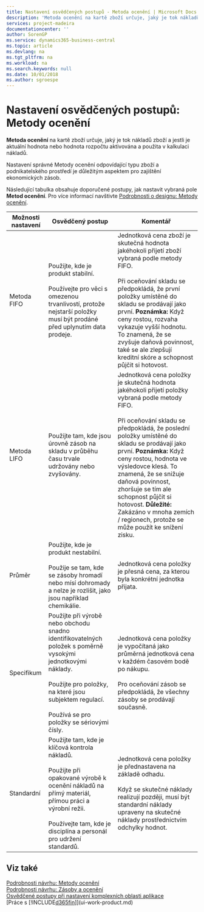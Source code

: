 ```yaml
---
title: Nastavení osvědčených postupů - Metoda ocenění | Microsoft Docs
description: 'Metoda ocenění na kartě zboží určuje, jaký je tok nákladů zboží a jestli je aktuální hodnota nebo hodnota rozpočtu aktivována a použita v kalkulaci nákladů.'
services: project-madeira
documentationcenter: ''
author: SorenGP
ms.service: dynamics365-business-central
ms.topic: article
ms.devlang: na
ms.tgt_pltfrm: na
ms.workload: na
ms.search.keywords: null
ms.date: 10/01/2018
ms.author: sgroespe
---
```

# <a name="setup-best-practices-costing-method"></a>Nastavení osvědčených postupů: Metody ocenění
**Metoda ocenění** na kartě zboží určuje, jaký je tok nákladů zboží a jestli je aktuální hodnota nebo hodnota rozpočtu aktivována a použita v kalkulaci nákladů.  

 Nastavení správné Metody ocenění odpovídající typu zboží a podnikatelského prostředí je důležitým aspektem pro zajištění ekonomických zásob.  

 Následující tabulka obsahuje doporučené postupy, jak nastavit vybraná pole **Metod ocenění**. Pro více informací navštivte [Podrobnosti o designu: Metody ocenění](design-details-costing-methods.md).  

|Možnosti nastavení|Osvědčený postup|Komentář|  
|------------------|-------------------|-------------|  
|Metoda FIFO|Použijte, kde je produkt stabilní.<br /><br /> Používejte pro věci s omezenou trvanlivostí, protože nejstarší položky musí být prodáné před uplynutím data prodeje.|Jednotková cena zboží je skutečná hodnota jakéhokoli přijetí zboží vybraná podle metody FIFO.<br /><br /> Při oceňování skladu se předpokládá, že první položky umístěné do skladu se prodávají jako první. **Poznámka:**  Když ceny rostou, rozvaha vykazuje vyšší hodnotu. To znamená, že se zvyšuje daňová povinnost, také se ale zlepšují kreditní skóre a schopnost půjčit si hotovost.|  
|Metoda LIFO|Použijte tam, kde jsou úrovně zásob na skladu v průběhu času trvale udržovány nebo zvyšovány.|Jednotková cena položky je skutečná hodnota jakéhokoli přijetí položky vybraná podle metody FIFO.<br /><br /> Při oceňování skladu se předpokládá, že poslední položky umístěné do skladu se prodávají jako první. **Poznámka:**  Když ceny rostou, hodnota ve výsledovce klesá. To znamená, že se snižuje daňová povinnost, zhoršuje se tím ale schopnost půjčit si hotovost. **Důležité:**  Zakázáno v mnoha zemích / regionech, protože se může použít ke snížení zisku.|  
|Průměr|Použijte, kde je produkt nestabilní.<br /><br /> Použije se tam, kde se zásoby hromadí nebo mísí dohromady a nelze je rozlišit, jako jsou například chemikálie.|Jednotková cena položky je přesná cena, za kterou byla konkrétní jednotka přijata.|  
|Specifikum|Použijte při výrobě nebo obchodu snadno identifikovatelných položek s poměrně vysokými jednotkovými náklady.<br /><br /> Použijte pro položky, na které jsou subjektem regulací.<br /><br /> Používá se pro položky se sériovými čísly.|Jednotková cena položky je vypočítaná jako průměrná jednotková cena v každém časovém bodě po nákupu.<br /><br /> Pro oceňování zásob se předpokládá, že všechny zásoby se prodávají současně.|  
|Standardní|Použijte tam, kde je klíčová kontrola nákladů.<br /><br /> Použijte při opakované výrobě k ocenění nákladů na přímý materiál, přímou práci a výrobní režii.<br /><br /> Používejte tam, kde je disciplína a personál pro udržení standardů.|Jednotková cena položky je přednastavena na základě odhadu.<br /><br /> Když se skutečné náklady realizují později, musí být standardní náklady upraveny na skutečné náklady prostřednictvím odchylky hodnot.|  

## <a name="see-also"></a>Viz také  
 [Podrobnosti návrhu: Metody ocenění](design-details-costing-methods.md)   
 [Podrobnosti návrhu: Zásoby a ocenění](design-details-inventory-costing.md)   
 [Osvědčené postupy při nastavení komplexních oblasti aplikace](set-up-complex-application-areas-using-best-practices.md)  
 [Práce s [!INCLUDE[d365fin](includes/d365fin_md.md)]](ui-work-product.md)
